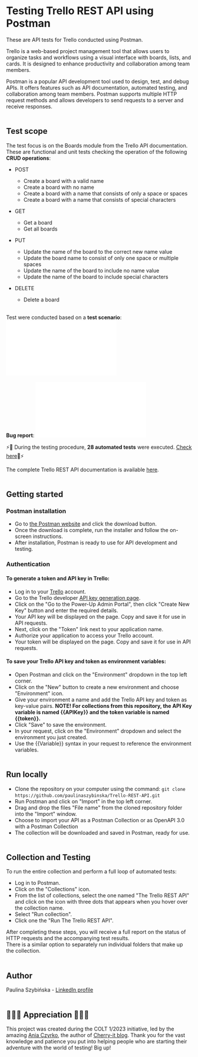 # Testing Trello REST API using Postman

These are API tests for Trello conducted using Postman. <br>

Trello is a web-based project management tool that allows users to organize tasks and workflows using a visual interface with boards, lists, and cards. It is designed to enhance productivity and collaboration among team members.<br>

Postman is a popular API development tool used to design, test, and debug APIs. It offers features such as API documentation, automated testing, and collaboration among team members. Postman supports multiple HTTP request methods and allows developers to send requests to a server and receive responses. <br><br>

## Test scope

The test focus is on the Boards module from the Trello API documentation. <br>
These are functional and unit tests checking the operation of the following **CRUD operations**: <br>
* POST 
  - Create a board with a valid name
  - Create a board with no name
  - Create a board with a name that consists of only a space or spaces
  - Create a board with a name that consists of special characters

* GET 
  - Get a board
  - Get all boards

* PUT 
  - Update the name of the board to the correct new name value
  - Update the board name to consist of only one space or multiple spaces
  - Update the name of the board to include no name value
  - Update the name of the board to include special characters
  
* DELETE
  - Delete a board <br><br>

Test were conducted based on a <b>test scenario</b>: ![testScenario_TrelloAPI.pdf](./testScenario_TrelloAPI.pdf)<br>

**Bug report**: ![bugReport_TrelloAPI.pdf](./bugReport_01_TrelloAPI.pdf)<br>

⚡🤖 During the testing procedure, **28 automated tests** were executed. [Check here](https://github.com/paulinaszybinska/Trello-REST-API/blob/main/The%20Trello%20REST%20API.postman_test_run.json)🤖⚡ <br>

The complete Trello REST API documentation is available [here](https://developer.atlassian.com/cloud/trello/rest/). <br><br>

## Getting started
### Postman installation
* Go to [the Postman website](https://www.postman.com/downloads/) and click the download button.
* Once the download is complete, run the installer and follow the on-screen instructions.
* After installation, Postman is ready to use for API development and testing.

### Authentication
#### To generate a token and API key in Trello:
* Log in to your [Trello](https://trello.com/) account.
* Go to the Trello developer [API key generation page](https://trello.com/app-key).
* Click on the "Go to the Power-Up Admin Portal", then click "Create New Key" button and enter the required details.
* Your API key will be displayed on the page. Copy and save it for use in API requests.
* Next, click on the "Token" link next to your application name.
* Authorize your application to access your Trello account.
* Your token will be displayed on the page. Copy and save it for use in API requests.

#### To save your Trello API key and token as environment variables:
* Open Postman and click on the "Environment" dropdown in the top left corner.
* Click on the "New" button to create a new environment and choose "Environment" icon.
* Give your environment a name and add the Trello API key and token as key-value pairs. <b>NOTE! For collections from this repository, the API Key variable is named {{APIKey}} and the token variable is named {{token}}.</b>
* Click "Save" to save the environment.
* In your request, click on the "Environment" dropdown and select the environment you just created.
* Use the {{Variable}} syntax in your request to reference the environment variables. <br><br>

## Run locally
* Clone the repository on your computer using the command: `git clone https://github.com/paulinaszybinska/Trello-REST-API.git`
* Run Postman and click on "Import" in the top left corner.
* Drag and drop the files "File name" from the cloned repository folder into the "Import" window.
* Choose to import your API as a Postman Collection or as OpenAPI 3.0 with a Postman Collection
* The collection will be downloaded and saved in Postman, ready for use. <br><br>

## Collection and Testing
To run the entire collection and perform a full loop of automated tests:
* Log in to Postman.
* Click on the "Collections" icon.
* From the list of collections, select the one named "The Trello REST API" and click on the icon with three dots that appears when you hover over the collection name.
* Select "Run collection".
* Click one the "Run The Trello REST API". 

After completing these steps, you will receive a full report on the status of HTTP requests and the accompanying test results. <br>
There is a similar option to separately run individual folders that make up the collection. <br><br>

## Author
Paulina Szybińska - [LinkedIn profile](https://www.linkedin.com/in/paulina-szybinska/) <br><br>

## 🍒🍒🍒 Appreciation 🍒🍒🍒
This project was created during the COLT 1/2023 initiative, led by the amazing [Ania Czyrko](https://www.linkedin.com/in/ania-czyrko-05933aa1/), the author of [Cherry-it blog](http://cherry-it.pl/). Thank you for the vast knowledge and patience you put into helping people who are starting their adventure with the world of testing! Big up! <br><br><br>

